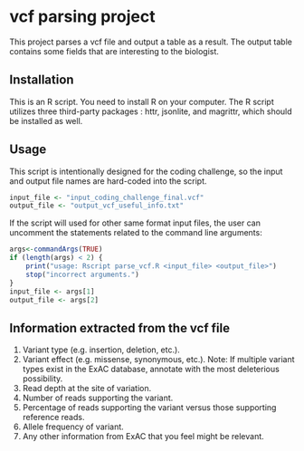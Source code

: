 # vcf parsing project

This project parses a vcf file and output a table as a result. The output table contains some fields that are interesting to the biologist.

## Installation

This is an R script. You need to install R on your computer. The R script utilizes three third-party packages : httr, jsonlite, and magrittr, which should be installed as well.



## Usage

This script is intentionally designed for the coding challenge, so the input and output file names are hard-coded into the script.

```R
input_file <- "input_coding_challenge_final.vcf"
output_file <- "output_vcf_useful_info.txt"
```

If the script will used for other same format input files, the user can uncomment the statements related to the command line arguments:

```R
args<-commandArgs(TRUE)
if (length(args) < 2) {
    print("usage: Rscript parse_vcf.R <input_file> <output_file>")
    stop("incorrect arguments.")
}
input_file <- args[1]
output_file <- args[2]
```



## Information extracted from the vcf file

1. Variant type (e.g. insertion, deletion, etc.).
2. Variant effect (e.g. missense, synonymous, etc.). Note: If multiple variant types exist in the ExAC database, annotate with the most deleterious possibility. 
3. Read depth at the site of variation.
4. Number of reads supporting the variant.
5. Percentage of reads supporting the variant versus those supporting reference reads.
6. Allele frequency of variant.
7. Any other information from ExAC that you feel might be relevant.

